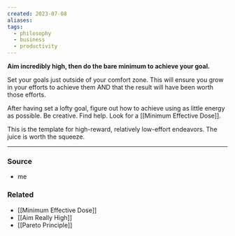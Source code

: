 ```yaml
---
created: 2023-07-08
aliases: 
tags:
  - philosophy
  - business
  - productivity
---
```

**Aim incredibly high, then do the bare minimum to achieve your goal.**

Set your goals just outside of your comfort zone. This will ensure you grow in your efforts to achieve them AND that the result will have been worth those efforts. 

After having set a lofty goal, figure out how to achieve using as little energy as possible. Be creative. Find help. Look for a [[Minimum Effective Dose]].

This is the template for high-reward, relatively low-effort endeavors. The juice is worth the squeeze. 

****
### Source
- me

### Related
- [[Minimum Effective Dose]]
- [[Aim Really High]]
- [[Pareto Principle]]
